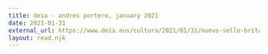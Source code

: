 ```yaml
---
title: deia - andres portero, january 2021
date: 2021-01-31
external_url: https://www.deia.eus/cultura/2021/01/31/nuevo-sello-britanico-promocionara-musica-1990756.html
layout: read.njk
---
```

